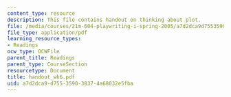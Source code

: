 ```yaml
---
content_type: resource
description: This file contains handout on thinking about plot.
file: /media/courses/21m-604-playwriting-i-spring-2005/a7d2dca9d755359038374a68032e5fba_handout_wk6.pdf
file_type: application/pdf
learning_resource_types:
- Readings
ocw_type: OCWFile
parent_title: Readings
parent_type: CourseSection
resourcetype: Document
title: handout_wk6.pdf
uid: a7d2dca9-d755-3590-3837-4a68032e5fba
---
```

